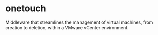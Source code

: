 # onetouch
Middleware that streamlines the management of virtual machines, from creation to deletion, within a VMware vCenter environment.

